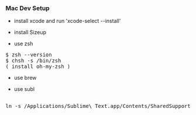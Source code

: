### Mac Dev Setup

- install xcode and run 'xcode-select --install'

- install Sizeup

- use zsh

<pre>
$ zsh --version
$ chsh -s /bin/zsh 
( install oh-my-zsh )
</pre>

- use brew

- use subl

<pre>

ln -s /Applications/Sublime\ Text.app/Contents/SharedSupport/bin/subl /usr/local/bin/subl

</pre> 